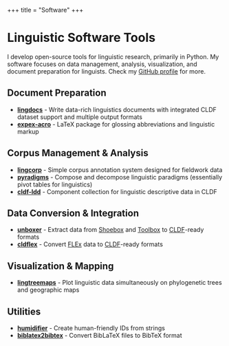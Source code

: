 +++
title = "Software"
+++

# Linguistic Software Tools

I develop open-source tools for linguistic research, primarily in Python. My software focuses on data management, analysis, visualization, and document preparation for linguists. Check my [GitHub profile](https://github.com/fmatter) for more.

## Document Preparation

- **[lingdocs](https://fl.mt/lingdocs)** - Write data-rich linguistics documents with integrated CLDF dataset support and multiple output formats
- **[expex-acro](https://ctan.org/pkg/expex-acro)** - LaTeX package for glossing abbreviations and linguistic markup

## Corpus Management & Analysis

- **[lingcorp](https://fl.mt/lingcorp/)** - Simple corpus annotation system designed for fieldwork data
- **[pyradigms](https://github.com/fmatter/pyradigms)** - Compose and decompose linguistic paradigms (essentially pivot tables for linguistics)
- **[cldf-ldd](https://fl.mt/cldf-ldd)** - Component collection for linguistic descriptive data in CLDF

## Data Conversion & Integration

- **[unboxer](https://fl.mt/unboxer/)** - Extract data from [Shoebox](https://software.sil.org/shoebox/) and [Toolbox](https://software.sil.org/toolbox/) to [CLDF](https://cldf.clld.org/)-ready formats
- **[cldflex](https://github.com/fmatter/cldflex)** - Convert [FLEx](https://software.sil.org/fieldworks/) data to [CLDF](https://cldf.clld.org/)-ready formats

## Visualization & Mapping

- **[lingtreemaps](https://github.com/fmatter/lingtreemaps)** - Plot linguistic data simultaneously on phylogenetic trees and geographic maps

## Utilities

- **[humidifier](https://github.com/fmatter/humidifier)** - Create human-friendly IDs from strings
- **[biblatex2bibtex](https://github.com/fmatter/biblatex2bibtex)** - Convert BibLaTeX files to BibTeX format